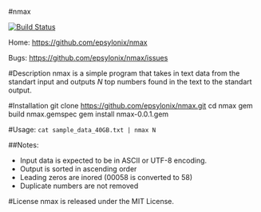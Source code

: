 #nmax

[![Build Status](https://travis-ci.org/epsylonix/nmax.svg?branch=master)](https://travis-ci.org/discourse/discourse)

Home: https://github.com/epsylonix/nmax

Bugs: https://github.com/epsylonix/nmax/issues

#Description
nmax is a simple program that takes in text data from the standart input
and outputs *N* top numbers found in the text to the standart output.

#Installation
    git clone https://github.com/epsylonix/nmax.git
    cd nmax
    gem build nmax.gemspec
    gem install nmax-0.0.1.gem

#Usage:
`cat sample_data_40GB.txt | nmax N`

##Notes:
* Input data is expected to be in ASCII or UTF-8 encoding.
* Output is sorted in ascending order
* Leading zeros are inored (00058 is converted to 58)
* Duplicate numbers are not removed

#License
nmax is released under the MIT License.
